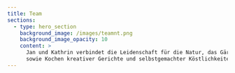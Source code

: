 ```yaml
---
title: Team
sections:
  - type: hero_section
    background_image: /images/teamnt.png
    background_image_opacity: 10
    content: >
      Jan und Kathrin verbindet die Leidenschaft für die Natur, das Gärtnern
      sowie Kochen kreativer Gerichte und selbstgemachter Köstlichkeiten.
---
```

